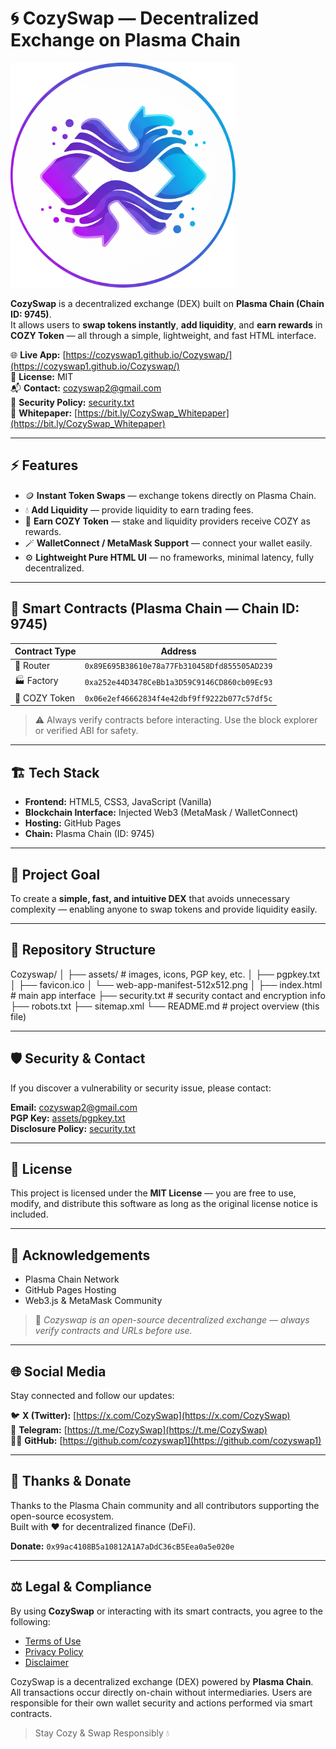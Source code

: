 # 🌀 CozySwap — Decentralized Exchange on Plasma Chain

![CozySwap Logo](https://github.com/cozyswap1/Cozyswap/blob/main/assets/web-app-manifest-512x512.png?raw=true)

**CozySwap** is a decentralized exchange (DEX) built on **Plasma Chain (Chain ID: 9745)**.  
It allows users to **swap tokens instantly**, **add liquidity**, and **earn rewards** in **COZY Token** — all through a simple, lightweight, and fast HTML interface.

🌐 **Live App:** [https://cozyswap1.github.io/Cozyswap/](https://cozyswap1.github.io/Cozyswap/)  
📄 **License:** MIT  
📬 **Contact:** [cozyswap2@gmail.com](mailto:cozyswap2@gmail.com)  
🔐 **Security Policy:** [security.txt](https://cozyswap1.github.io/Cozyswap/security.txt)  
📘 **Whitepaper:** [https://bit.ly/CozySwap_Whitepaper](https://bit.ly/CozySwap_Whitepaper)

---

## ⚡ Features

- 🪙 **Instant Token Swaps** — exchange tokens directly on Plasma Chain.  
- 💧 **Add Liquidity** — provide liquidity to earn trading fees.  
- 🎁 **Earn COZY Token** — stake and liquidity providers receive COZY as rewards.  
- 🪄 **WalletConnect / MetaMask Support** — connect your wallet easily.  
- ⚙️ **Lightweight Pure HTML UI** — no frameworks, minimal latency, fully decentralized.

---

## 🔗 Smart Contracts (Plasma Chain — Chain ID: 9745)

| Contract Type | Address |
|----------------|---------------------------------------------|
| 🧭 Router       | `0x89E695B38610e78a77Fb310458Dfd855505AD239` |
| 🏭 Factory      | `0xa252e44D3478CeBb1a3D59C9146CD860cb09Ec93` |
| 💠 COZY Token   | `0x06e2ef46662834f4e42dbf9ff9222b077c57df5c` |

> ⚠️ Always verify contracts before interacting. Use the block explorer or verified ABI for safety.

---

## 🏗️ Tech Stack

- **Frontend:** HTML5, CSS3, JavaScript (Vanilla)  
- **Blockchain Interface:** Injected Web3 (MetaMask / WalletConnect)  
- **Hosting:** GitHub Pages  
- **Chain:** Plasma Chain (ID: 9745)

---

## 🚀 Project Goal

To create a **simple, fast, and intuitive DEX** that avoids unnecessary complexity — enabling anyone to swap tokens and provide liquidity easily.

---

## 📁 Repository Structure

Cozyswap/
│
├── assets/ # images, icons, PGP key, etc.
│ ├── pgpkey.txt
│ ├── favicon.ico
│ └── web-app-manifest-512x512.png
│
├── index.html # main app interface
├── security.txt # security contact and encryption info
├── robots.txt
├── sitemap.xml
└── README.md # project overview (this file)


---

## 🛡️ Security & Contact

If you discover a vulnerability or security issue, please contact:

**Email:** [cozyswap2@gmail.com](mailto:cozyswap2@gmail.com)  
**PGP Key:** [assets/pgpkey.txt](https://cozyswap1.github.io/Cozyswap/assets/pgpkey.txt)  
**Disclosure Policy:** [security.txt](https://cozyswap1.github.io/Cozyswap/security.txt)

---

## 🧠 License

This project is licensed under the **MIT License** — you are free to use, modify, and distribute this software as long as the original license notice is included.

---

## 💬 Acknowledgements

- Plasma Chain Network  
- GitHub Pages Hosting  
- Web3.js & MetaMask Community  

> 🧩 *Cozyswap is an open-source decentralized exchange — always verify contracts and URLs before use.*

---

## 🌐 Social Media

Stay connected and follow our updates:

🐦 **X (Twitter):** [https://x.com/CozySwap](https://x.com/CozySwap)  
💬 **Telegram:** [https://t.me/CozySwap](https://t.me/CozySwap)  
🧑‍💻 **GitHub:** [https://github.com/cozyswap1](https://github.com/cozyswap1)

---

## 💜 Thanks & Donate

Thanks to the Plasma Chain community and all contributors supporting the open-source ecosystem.  
Built with ❤️ for decentralized finance (DeFi).

**Donate:** `0x99ac4108B5a10812A1A7aDdC36cB5Eea0a5e020e`

---

## ⚖️ Legal & Compliance

By using **CozySwap** or interacting with its smart contracts, you agree to the following:

- [Terms of Use](https://cozyswap1.github.io/Cozyswap/terms.html)  
- [Privacy Policy](https://cozyswap1.github.io/Cozyswap/privacy.html)  
- [Disclaimer](https://cozyswap1.github.io/Cozyswap/disclaimer.html)

CozySwap is a decentralized exchange (DEX) powered by **Plasma Chain**.  
All transactions occur directly on-chain without intermediaries. Users are responsible for their own wallet security and actions performed via smart contracts.

> Stay Cozy & Swap Responsibly 💧
